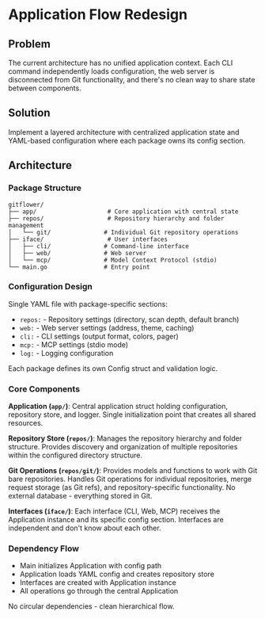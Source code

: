 # Application Flow Redesign

## Problem
The current architecture has no unified application context. Each CLI command independently loads configuration, the web server is disconnected from Git functionality, and there's no clean way to share state between components.

## Solution
Implement a layered architecture with centralized application state and YAML-based configuration where each package owns its config section.

## Architecture

### Package Structure
```
gitflower/
├── app/                    # Core application with central state
├── repos/                  # Repository hierarchy and folder management
│   └── git/               # Individual Git repository operations
├── iface/                  # User interfaces
│   ├── cli/               # Command-line interface
│   ├── web/               # Web server
│   └── mcp/               # Model Context Protocol (stdio)
└── main.go                # Entry point
```

### Configuration Design
Single YAML file with package-specific sections:
- `repos:` - Repository settings (directory, scan depth, default branch)
- `web:` - Web server settings (address, theme, caching)
- `cli:` - CLI settings (output format, colors, pager)
- `mcp:` - MCP settings (stdio mode)
- `log:` - Logging configuration

Each package defines its own Config struct and validation logic.

### Core Components

**Application (`app/`)**: Central application struct holding configuration, repository store, and logger. Single initialization point that creates all shared resources.

**Repository Store (`repos/`)**: Manages the repository hierarchy and folder structure. Provides discovery and organization of multiple repositories within the configured directory structure.

**Git Operations (`repos/git/`)**: Provides models and functions to work with Git bare repositories. Handles Git operations for individual repositories, merge request storage (as Git refs), and repository-specific functionality. No external database - everything stored in Git.

**Interfaces (`iface/`)**: Each interface (CLI, Web, MCP) receives the Application instance and its specific config section. Interfaces are independent and don't know about each other.

### Dependency Flow
- Main initializes Application with config path
- Application loads YAML config and creates repository store
- Interfaces are created with Application instance
- All operations go through the central Application

No circular dependencies - clean hierarchical flow.